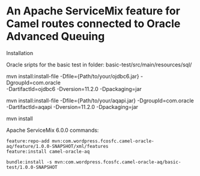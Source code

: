 # An Apache ServiceMix feature for Camel routes connected to Oracle Advanced Queuing

Installation

  Oracle sripts for the basic test in folder: basic-test/src/main/resources/sql/

  mvn install:install-file -Dfile={Path/to/your/ojdbc6.jar} -DgroupId=com.oracle \
                           -DartifactId=ojdbc6 -Dversion=11.2.0 -Dpackaging=jar 
                           
  mvn install:install-file -Dfile={Path/to/your/aqapi.jar} -DgroupId=com.oracle \
                            -DartifactId=aqapi -Dversion=11.2.0 -Dpackaging=jar
                          
  mvn install
  
  Apache ServiceMix 6.0.0 commands:
  
    feature:repo-add mvn:com.wordpress.fcosfc.camel-oracle-aq/feature/1.0.0-SNAPSHOT/xml/features
    feature:install camel-oracle-aq
    
    bundle:install -s mvn:com.wordpress.fcosfc.camel-oracle-aq/basic-test/1.0.0-SNAPSHOT
